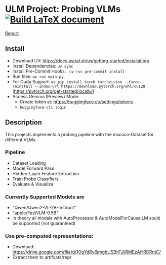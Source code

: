 # ULM Project: Probing VLMs [![Build LaTeX document](https://github.com/JDev2001/ULM_Probing_VLMs/actions/workflows/build-pdf.yml/badge.svg?branch=main)](https://github.com/JDev2001/ULM_Probing_VLMs/actions/workflows/build-pdf.yml)

[Report](https://github.com/JDev2001/ULM_Probing_VLMs/blob/main/report.pdf)


## Install
- Download UV: https://docs.astral.sh/uv/getting-started/installation/
- Install Dependencies: ```uv sync```
- Install Pre-Commit Hooks: ``` uv run pre-commit install```
- Run files: ```uv run main.py```
- For Cuda Support: ```uv pip install torch torchvision --force-reinstall --index-url https://download.pytorch.org/whl/cu128``` (https://pytorch.org/get-started/locally/)
- Access Gemma (Preview) Mode:
    - Create token at: https://huggingface.co/settings/tokens
    - ```huggingface-cli login```

## Description
This projects implements a probing pipeline with the mscoco-Dataset for different VLMs.

### Pipeline
- Dataset Loading
- Model Forward Pass
- Hidden-Layer Feature Extraction
- Train Probe Classifiers
- Evaluate & Visualize

### Currently Supported Models are
- "Qwen/Qwen2-VL-2B-Instruct"
- "apple/FastVLM-0.5B"
- In theory all models with AutoProcessor & AutoModelForCausalLM sould be supported (not guaranteed)

### Use pre-computed representations:
- Download: https://drive.google.com/file/d/1OgYdRy6jmgbUSBhTJijRMEzAfrRDRntC/
- Extract them to artifcats/repr
